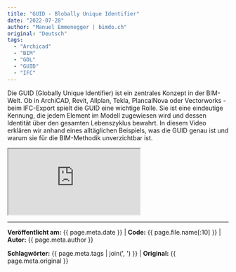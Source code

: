 ```yaml
---
title: "GUID - Blobally Unique Identifier"
date: "2022-07-28"
author: "Manuel Emmenegger | bimdo.ch"
original: "Deutsch"
tags: 
  - "Archicad"
  - "BIM"
  - "GDL"
  - "GUID"
  - "IFC"
---
```


Die GUID (Globally Unique Identifier) ist ein zentrales Konzept in der BIM-Welt. Ob in ArchiCAD, Revit, Allplan, Tekla, PlancalNova oder Vectorworks - beim IFC-Export spielt die GUID eine wichtige Rolle. Sie ist eine eindeutige Kennung, die jedem Element im Modell zugewiesen wird und dessen Identität über den gesamten Lebenszyklus bewahrt. In diesem Video erklären wir anhand eines alltäglichen Beispiels, was die GUID genau ist und warum sie für die BIM-Methodik unverzichtbar ist.


<div class="video-container">
  <iframe src="https://www.youtube.com/embed/E9-iy4lQoKs?si=4aNjkfPkLcrKbcS7" 
          allowfullscreen>
  </iframe>
</div>

---
**Veröffentlicht am:** {{ page.meta.date }} | **Code:** {{ page.file.name[:10] }}  | **Autor:** {{ page.meta.author }}

**Schlagwörter:** {{ page.meta.tags | join(', ') }} | **Original:** {{ page.meta.original }}